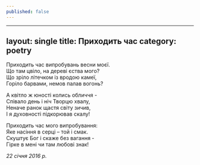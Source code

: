 ```yaml
---
published: false
---
```

---
layout: single
title: Приходить час
category: poetry
---

Приходить час випробувань весни моєї.  
Що там цвіло, на дереві єства мого?  
Що зріло літечком із вродою камеї,  
Горіло барвами, немов палав вогонь?  

А квітло ж юності колись обличчя -   
Співало день і ніч Творцю хвалу,  
Неначе ранок щастя світу зичив,  
І я духовності підкорював скалу!  

Приходить час мого випробування:  
Яке насіння в серці – той і смак.  
Скуштує Бог і скаже без вагання -  
Гірке в мені чи там любові знак!  

*22 січня 2016 р.*